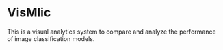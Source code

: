 # VisMlic

This is a visual analytics system to compare and analyze the performance of image classification models.

